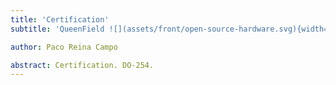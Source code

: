 ```yaml
---
title: 'Certification'
subtitle: 'QueenField ![](assets/front/open-source-hardware.svg){width=17cm}'

author: Paco Reina Campo

abstract: Certification. DO-254.
---
```

